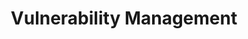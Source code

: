 ---
title: Vulnerability Management
slug: vulnerability-management
description: Scanning, assessment, and remediation of security vulnerabilities
lastUpdated: "2025-01-01"
---
